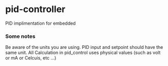 # pid-controller

PID implimentation for embedded

### Some notes
  Be aware of the units you are using.
  PID input and setpoint should have the same unit.
  All Calculation in pid_control uses physical values
  (such as volt or mA or Celcuis, etc ...)
